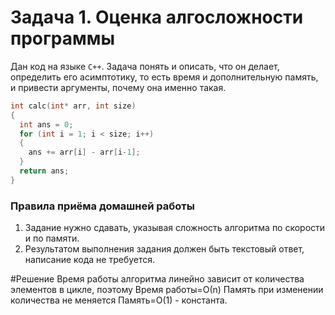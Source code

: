 # Задача 1. Оценка алгосложности программы
Дан код на языке `C++`. Задача понять и описать, что он делает, определить его асимптотику, то есть время и дополнительную память, и привести аргументы, почему она именно такая.

```cpp
int calc(int* arr, int size)
{
  int ans = 0;
  for (int i = 1; i < size; i++)
  {
    ans += arr[i] - arr[i-1];
  }
  return ans;
}
```

### Правила приёма домашней работы

1. Задание нужно сдавать, указывая сложность алгоритма по скорости и по памяти.
2. Результатом выполнения задания должен быть текстовый ответ, написание кода не требуется.



#Решение
Время работы алгоритма линейно зависит от количества элементов в цикле, поэтому Время работы=О(n)
Память при изменении количества не меняется Память=О(1) - константа.